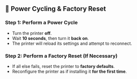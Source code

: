 ## 🔄 **Power Cycling & Factory Reset**
### **Step 1: Perform a Power Cycle**
- Turn the printer **off**.
- Wait **10 seconds**, then turn it **back on**.
- The printer will reload its settings and attempt to reconnect.

### **Step 2: Perform a Factory Reset (If Necessary)**
- If all else fails, reset the printer to **factory defaults**.
- Reconfigure the printer as if installing it **for the first time**.
